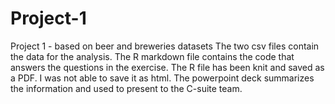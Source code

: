 # Project-1
Project 1 - based on beer and breweries datasets
The two csv files contain the data for the analysis.
The R markdown file contains the code that answers the questions in the exercise.
The R file has been knit and saved as a PDF. I was not able to save it as html.
The powerpoint deck summarizes the information and used to present to the C-suite team.
